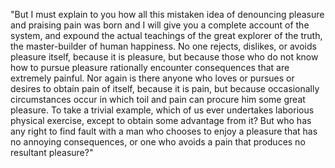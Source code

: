"But I must explain to you how all this mistaken idea of 
denouncing pleasure and praising pain was born and I will give you a complete account of the system, and expound the actual teachings 
of the great explorer of the truth, the master-builder of 
human happiness. No one rejects, dislikes, or avoids pleasure
 itself, because it is pleasure, but because those who do not know how to pursue pleasure rationally encounter consequences that 
 are extremely painful. Nor again is there anyone who loves 
 or pursues or desires to obtain pain of itself, because it 
 is pain, but because occasionally circumstances occur in which toil and pain can procure him some great pleasure. To take a 
 trivial example, which of us ever undertakes laborious 
 physical exercise, except to obtain some advantage from it? 
 But who has any right to find fault with a man who chooses to enjoy a pleasure that has no annoying consequences, or one who avoids a pain that produces no resultant pleasure?"